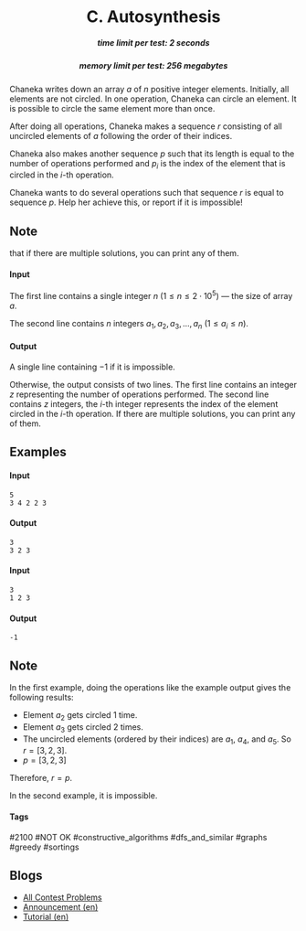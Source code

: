 <h1 style='text-align: center;'> C. Autosynthesis</h1>

<h5 style='text-align: center;'>time limit per test: 2 seconds</h5>
<h5 style='text-align: center;'>memory limit per test: 256 megabytes</h5>

Chaneka writes down an array $a$ of $n$ positive integer elements. Initially, all elements are not circled. In one operation, Chaneka can circle an element. It is possible to circle the same element more than once.

After doing all operations, Chaneka makes a sequence $r$ consisting of all uncircled elements of $a$ following the order of their indices.

Chaneka also makes another sequence $p$ such that its length is equal to the number of operations performed and $p_i$ is the index of the element that is circled in the $i$-th operation.

Chaneka wants to do several operations such that sequence $r$ is equal to sequence $p$. Help her achieve this, or report if it is impossible! 
## Note

 that if there are multiple solutions, you can print any of them.

#### Input

The first line contains a single integer $n$ ($1 \leq n \leq 2\cdot10^5$) — the size of array $a$.

The second line contains $n$ integers $a_1,a_2,a_3,\ldots,a_n$ ($1\leq a_i\leq n$).

#### Output

A single line containing $-1$ if it is impossible.

Otherwise, the output consists of two lines. The first line contains an integer $z$ representing the number of operations performed. The second line contains $z$ integers, the $i$-th integer represents the index of the element circled in the $i$-th operation. If there are multiple solutions, you can print any of them.

## Examples

#### Input


```text
5
3 4 2 2 3
```
#### Output


```text
3
3 2 3
```
#### Input


```text
3
1 2 3
```
#### Output


```text
-1
```
## Note

In the first example, doing the operations like the example output gives the following results: 

* Element $a_2$ gets circled $1$ time.
* Element $a_3$ gets circled $2$ times.
* The uncircled elements (ordered by their indices) are $a_1$, $a_4$, and $a_5$. So $r=[3,2,3]$.
* $p=[3,2,3]$

Therefore, $r=p$.

In the second example, it is impossible.



#### Tags 

#2100 #NOT OK #constructive_algorithms #dfs_and_similar #graphs #greedy #sortings 

## Blogs
- [All Contest Problems](../Codeforces_Round_902_(Div._1,_based_on_COMPFEST_15_-_Final_Round).md)
- [Announcement (en)](../blogs/Announcement_(en).md)
- [Tutorial (en)](../blogs/Tutorial_(en).md)
